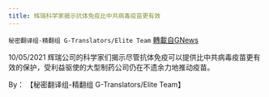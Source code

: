 ```yaml
---
title: 辉瑞科学家揭示抗体免疫比中共病毒疫苗更有效
---
```

`秘密翻译组-精翻组 G-Translators/Elite Team` [轉載自GNews](https://gnews.org/zh-hans/1580673/)

10/05/2021 辉瑞公司的科学家们揭示尽管抗体免疫可以提供比中共病毒疫苗更有效的保护，受利益驱使的大型制药公司仍在不遗余力地推动疫苗。

By： 【秘密翻译组-精翻组 G-Translators/Elite Team】
